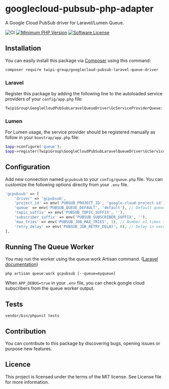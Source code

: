 # googlecloud-pubsub-php-adapter

A Google Cloud PubSub driver for Laravel/Lumen Queue.

![CI](https://github.com/twipi-group/googlecloud-pubsub-laravel-queue-driver/workflows/CI/badge.svg)
[![Minimum PHP Version](https://img.shields.io/badge/php-%3E%3D%207.1-8892BF.svg?style=flat)](https://www.php.net/manual/fr/migration71.new-features.php)
[![Software License](https://img.shields.io/badge/license-MIT-green.svg?style=flat)](LICENSE)

## Installation
You can easily install this package via [Composer](https://getcomposer.org) using this command:
```bash
composer require twipi-group/googlecloud-pubsub-laravel-queue-driver
```
### Laravel
Register this package by adding the following line to the autoloaded service providers of your `config/app.php` file:

```php
TwipiGroup\GoogleCloudPubSubLaravelQueueDriver\GcServiceProviderQueue::class,
```
### Lumen
For Lumen usage, the service provider should be registered manually as follow in your `boostrap/app.php` file:

```php
$app->configure('queue');
$app->register(TwipiGroup\GoogleCloudPubSubLaravelQueueDriver\GcServiceProviderQueue::class);
```

## Configuration

Add new connection named `gcpubsub` to your `config/queue.php` file. You can customize the following options directly from your `.env` file.

```php
'gcpubsub' => [
    'driver' => 'gcpubsub',
    'project_id' => env('PUBSUB_PROJECT_ID', 'google-cloud-project-id'), // Google cloud project id
    'queue' => env('PUBSUB_QUEUE_DEFAULT', 'default'), // Default queue name corresponding to the gc pubsub topic
    'topic_suffix' => env('PUBSUB_TOPIC_SUFFIX', ''),
    'subscriber_suffix' => env('PUBSUB_SUBSCRIBER_SUFFIX', ''),
    'max_tries' => env('PUBSUB_JOB_MAX_TRIES', 1), // Number of times the job may be attempted.
    'retry_delay' => env('PUBSUB_JOB_RETRY_DELAY', 0), // Delay in seconds before retrying a job that has failed 
],
```

## Running The Queue Worker
You may run the worker using the queue:work Artisan command. ([Laravel documentation](https://github.com/twipi-group/googlecloud-pubsub-laravel-queue-driver/workflows/CI/badge.svg))
```
php artisan queue:work gcpubsub [--queue=myqueue]
```

When `APP_DEBUG=true` in your `.env` file, you can check google cloud subscribers from the queue worker output.

## Tests
```
vendor/bin/phpunit tests
```
## Contribution
You can contribute to this package by discovering bugs, opening issues or purpose new features.

## Licence
This project is licensed under the terms of the MIT license. See License file for more information.